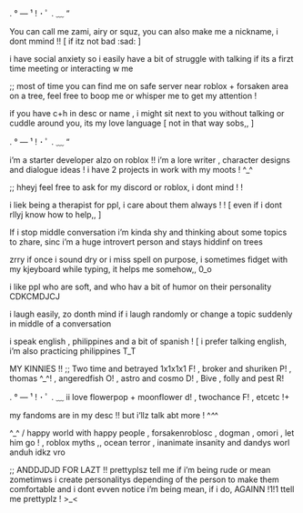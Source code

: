 . °  —  ¹ ! ･ ﾟ . ﹏ “  

You can call me zami, airy or squz, you can also make me a nickname, i dont mmind !! [ if itz not bad :sad: ]

i have social anxiety so i easily have a bit of struggle with talking if its a firzt time meeting or interacting w me

;; most of time you can find me on safe server near roblox + forsaken area on a tree, feel free to boop me or whisper me to get my attention !

if you have c+h in desc or name , i might sit next to you without talking or cuddle around you, its my love language [ not in that way sobs,, ]

. °  —  ¹ ! ･ ﾟ . ﹏ “  

i’m a starter developer alzo on roblox !! i’m a lore writer , character designs and dialogue ideas ! i have 2 projects in work with my moots  !  ^_^


;; hheyj feel free to ask for my discord or roblox, i dont mind ! !

i liek being a therapist for ppl, i care about them always ! ! [ even if i dont rllyj know how to help,, ] 

If i stop middle conversation  i’m kinda shy and thinking about some topics to zhare, sinc i’m a huge introvert person and stays hiddinf on trees

zrry if once i sound dry or i miss spell on purpose, i sometimes fidget with my kjeyboard while typing, it helps me somehow,, 0_o

i like ppl who are soft, and who hav a bit of humor on their personality CDKCMDJCJ

i laugh easily, zo donth mind if i laugh randomly or change a topic suddenly in middle of a conversation

i speak english , philippines and a bit of spanish ! [ i prefer talking english, i’m also practicing philippines T_T

MY KINNIES !! ;; Two time and betrayed 1x1x1x1 F! , broker and shuriken P! , thomas ^_^! , angeredfish O! , astro and cosmo D! , Bive , folly and pest R! 

. °  —  ¹ ! ･ ﾟ . ﹏ ii love flowerpop + moonflower d! , twochance F! , etcetc !+

my fandoms are in my desc !! but i‘llz talk abt more ! ^_^_^

^_^ / happy world with happy people , forsakenroblosc , dogman , omori , let him go ! , roblox myths ,, ocean terror , inanimate insanity and dandys worl anduh idkz vro

;; ANDDJDJD FOR LAZT !! prettyplsz tell me if i’m being rude or mean zometimws  i create personalitys depending of the person to make them comfortable and i dont evven notice i’m being mean, if i do, AGAINN !1!1 ttell me prettyplz !  >_<
